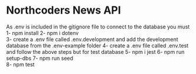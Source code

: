 # Northcoders News API

As .env is included in the gitignore file to connect to the database you must 
1- npm install
2- npm i dotenv  
3- create a .env file called .env.development and add the development database from the .env-example folder
4- create a .env file called .env.test and follow the above steps but for test database
5- npm i jest
6- npm run setup-dbs 
7- npm run seed  
8- npm test
